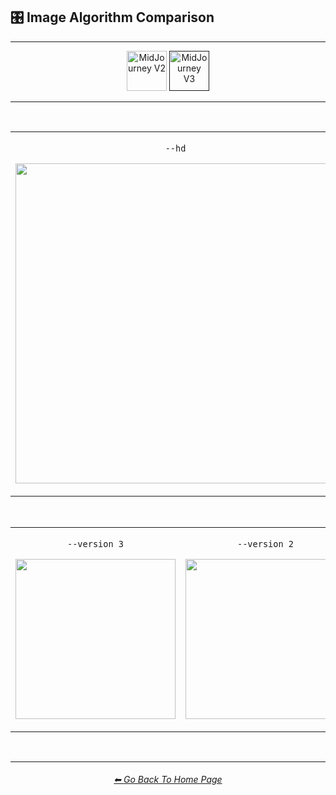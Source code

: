 <h2>🎛 Image Algorithm Comparison</h2>

<hr><!--------------->

<div align="center">

[<img src="F://GitHubRepo/MidJourney-Styles-and-Keywords-Reference/Images/Repo_Parts/Buttons/Version_Buttons/button_version_V2_inactive.webp?raw=true" alt="MidJourney V2" height="64" />](F://GitHubRepo/MidJourney-Styles-and-Keywords-Reference/Pages/MJ_V2/Comparison_Pages/Parameters/Image_Algorithm_Comparison.md)
[<img src="F://GitHubRepo/MidJourney-Styles-and-Keywords-Reference/Images/Repo_Parts/Buttons/Version_Buttons/button_version_V3_active.webp?raw=true" alt="MidJourney V3" height="64" />]()

</div>

<hr>
<br>

<div align="center">

<table>
    <tr align=center valign=middle>
        <td>
            <p><code>--hd</code></p>
            <p><img src="F://GitHubRepo/MidJourney-Styles-and-Keywords-Reference/Images/MJ_V3/Comparison_Page_Images/Image_Algorithm_Summary/_sphere_hd.webp?raw=true" width="512" /></p>
        </td>
        <td>
            <p><code>--version 2 --hd</code></p>
            <p><img src="F://GitHubRepo/MidJourney-Styles-and-Keywords-Reference/Images/MJ_V3/Comparison_Page_Images/Image_Algorithm_Summary/_sphere_version2_hd.webp?raw=true" width="512" /></p>
        </td>
    </tr>
</table>

<br>

<table>
    <tr align=center valign=middle>
        <td>
            <p><code>--version 3</code></p>
            <p><img src="F://GitHubRepo/MidJourney-Styles-and-Keywords-Reference/Images/MJ_V3/Comparison_Page_Images/Image_Algorithm_Summary/_sphere_seed4776.webp?raw=true" width="256" /></p>
        </td>
        <td>
            <p><code>--version 2</code></p>
            <p><img src="F://GitHubRepo/MidJourney-Styles-and-Keywords-Reference/Images/MJ_V3/Comparison_Page_Images/Image_Algorithm_Summary/_sphere_version2_seed4776.webp?raw=true" width="256" /></p> 
        </td>
        <td>
            <p><code>--version 1</code></p>
            <p><img src="F://GitHubRepo/MidJourney-Styles-and-Keywords-Reference/Images/MJ_V3/Comparison_Page_Images/Image_Algorithm_Summary/_sphere_version1_seed4776.webp?raw=true" width="256" /></p>
        </td>
    </tr>
</table>


</div>

<br>

<hr><!--------------->
<div align="center">
<h6><a href="F://GitHubRepo/MidJourney-Styles-and-Keywords-Reference/README.md">⬅ Go Back To Home Page</a></h6>
</div>